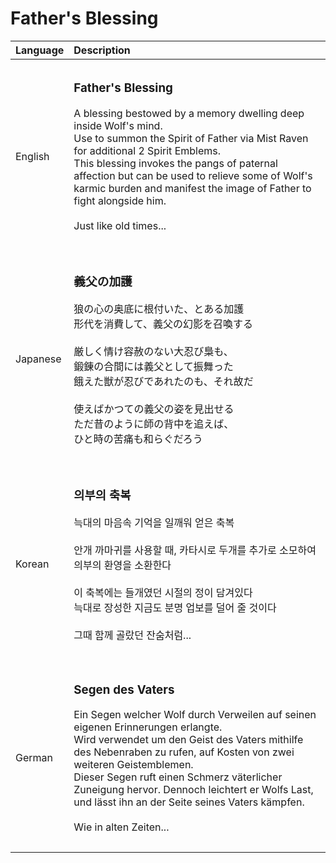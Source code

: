 # Father's Blessing

| Language | Description |
| :------- | :---------- |
|||
| English | <h3>**Father's Blessing**</h3>A blessing bestowed by a memory dwelling deep inside Wolf's mind.<br>Use to summon the Spirit of Father via Mist Raven for additional 2 Spirit Emblems.<br>This blessing invokes the pangs of paternal affection but can be used to relieve some of Wolf's karmic burden and manifest the image of Father to fight alongside him.<br><br>Just like old times...<h3> |
|||
| Japanese | <h3>**義父の加護**</h3>狼の心の奥底に根付いた、とある加護<br>形代を消費して、義父の幻影を召喚する<br><br>厳しく情け容赦のない大忍び梟も、<br>鍛錬の合間には義父として振舞った<br>餓えた獣が忍びであれたのも、それ故だ<br><br>使えばかつての義父の姿を見出せる<br>ただ昔のように師の背中を追えば、<br>ひと時の苦痛も和らぐだろう<h3> |
|||
| Korean | <h3>**의부의 축복**</h3>늑대의 마음속 기억을 일깨워 얻은 축복<br><br>안개 까마귀를 사용할 때, 카타시로 두개를 추가로 소모하여 의부의 환영을 소환한다<br><br>이 축복에는 들개였던 시절의 정이 담겨있다<br>늑대로 장성한 지금도 분명 업보를 덜어 줄 것이다<br><br>그때 함께 골랐던 잔숨처럼...<h3> |
|||
| German | <h3>**Segen des Vaters**</h3>Ein Segen welcher Wolf durch Verweilen auf seinen eigenen Erinnerungen erlangte.<br>Wird verwendet um den Geist des Vaters mithilfe des Nebenraben zu rufen, auf Kosten von zwei weiteren Geistemblemen.<br>Dieser Segen ruft einen Schmerz väterlicher Zuneigung hervor. Dennoch leichtert er Wolfs Last, und lässt ihn an der Seite seines Vaters kämpfen.<br><br>Wie in alten Zeiten...<h3> |